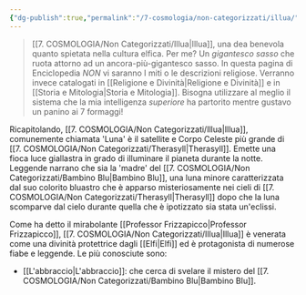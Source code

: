 ```yaml
---
{"dg-publish":true,"permalink":"/7-cosmologia/non-categorizzati/illua/"}
---
```



>[[7. COSMOLOGIA/Non Categorizzati/Illua\|Illua]], una dea benevola quanto spietata nella cultura elfica. Per me? Un *gigantesco sasso* che ruota attorno ad un ancora-più-gigantesco sasso. 
>In questa pagina di Enciclopedia *NON* vi saranno I miti o le descrizioni religiose. Verranno invece catalogati in [[Religione e Divinità\|Religione e Divinità]] e in [[Storia e Mitologia\|Storia e Mitologia]]. Bisogna utilizzare al meglio il sistema che la mia intelligenza *superiore* ha partorito mentre gustavo un panino ai 7 formaggi! 

Ricapitolando, [[7. COSMOLOGIA/Non Categorizzati/Illua\|Illua]], comunemente chiamata 'Luna' è il satellite e Corpo Celeste più grande di [[7. COSMOLOGIA/Non Categorizzati/Therasyll\|Therasyll]]. Emette una fioca luce giallastra in grado di illuminare il pianeta durante la notte. Leggende narrano che sia la 'madre' del [[7. COSMOLOGIA/Non Categorizzati/Bambino Blu\|Bambino Blu]], una luna minore caratterizzata dal suo colorito bluastro che è apparso misteriosamente nei cieli di [[7. COSMOLOGIA/Non Categorizzati/Therasyll\|Therasyll]] dopo che la luna scomparve dal cielo durante quella che è ipotizzato sia stata un'eclissi. 

Come ha detto il mirabolante [[Professor Frizzapicco\|Professor Frizzapicco]], [[7. COSMOLOGIA/Non Categorizzati/Illua\|Illua]] è venerata come una divinità protettrice dagli [[Elfi\|Elfi]] ed è protagonista di numerose fiabe e leggende. Le più conosciute sono: 

- [[L'abbraccio\|L'abbraccio]]: che cerca di svelare il mistero del [[7. COSMOLOGIA/Non Categorizzati/Bambino Blu\|Bambino Blu]]. 